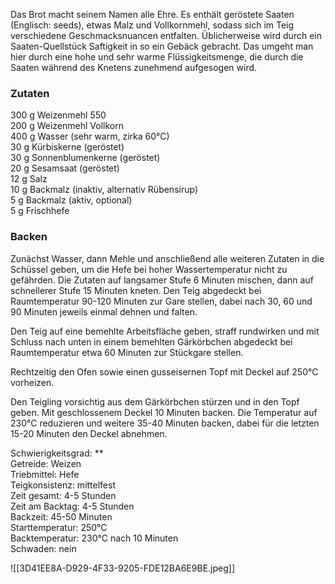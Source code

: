 Das Brot macht seinem Namen alle Ehre. Es enthält geröstete Saaten (Englisch: seeds), etwas Malz und Vollkornmehl, sodass sich im Teig verschiedene Geschmacksnuancen entfalten. Üblicherweise wird durch ein Saaten-Quellstück Saftigkeit in so ein Gebäck gebracht. Das umgeht man hier durch eine hohe und sehr warme Flüssigkeitsmenge, die durch die Saaten während des Knetens zunehmend aufgesogen wird.

### Zutaten

300 g Weizenmehl 550  
200 g Weizenmehl Vollkorn  
400 g Wasser (sehr warm, zirka 60°C)  
30 g Kürbiskerne (geröstet)  
30 g Sonnenblumenkerne (geröstet)  
20 g Sesamsaat (geröstet)  
12 g Salz  
10 g Backmalz (inaktiv, alternativ Rübensirup)  
5 g Backmalz (aktiv, optional)  
5 g Frischhefe

### Backen

Zunächst Wasser, dann Mehle und anschließend alle weiteren Zutaten in die Schüssel geben, um die Hefe bei hoher Wassertemperatur nicht zu gefährden. Die Zutaten auf langsamer Stufe 6 Minuten mischen, dann auf schnellerer Stufe 15 Minuten kneten. Den Teig abgedeckt bei Raumtemperatur 90-120 Minuten zur Gare stellen, dabei nach 30, 60 und 90 Minuten jeweils einmal dehnen und falten.

Den Teig auf eine bemehlte Arbeitsfläche geben, straff rundwirken und mit Schluss nach unten in einem bemehlten Gärkörbchen abgedeckt bei Raumtemperatur etwa 60 Minuten zur Stückgare stellen.

Rechtzeitig den Ofen sowie einen gusseisernen Topf mit Deckel auf 250°C vorheizen.

Den Teigling vorsichtig aus dem Gärkörbchen stürzen und in den Topf geben. Mit geschlossenem Deckel 10 Minuten backen. Die Temperatur auf 230°C reduzieren und weitere 35-40 Minuten backen, dabei für die letzten 15-20 Minuten den Deckel abnehmen.

Schwierigkeitsgrad: **  
Getreide: Weizen  
Triebmittel: Hefe  
Teigkonsistenz: mittelfest  
Zeit gesamt: 4-5 Stunden  
Zeit am Backtag: 4-5 Stunden  
Backzeit: 45-50 Minuten  
Starttemperatur: 250°C  
Backtemperatur: 230°C nach 10 Minuten  
Schwaden: nein


![[3D41EE8A-D929-4F33-9205-FDE12BA6E9BE.jpeg]]